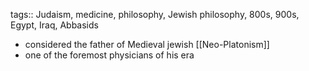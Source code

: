 tags:: Judaism, medicine, philosophy, Jewish philosophy, 800s, 900s, Egypt, Iraq, Abbasids

- considered the father of Medieval jewish [[Neo-Platonism]]
- one of the foremost physicians of his era